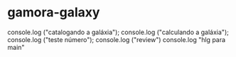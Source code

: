 # gamora-galaxy
console.log ("catalogando a galáxia");
console.log ("calculando a galáxia");
console.log ("teste número");
console.log ("review")
console.log "hlg para main"